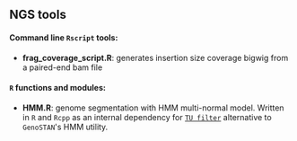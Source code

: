 ## NGS tools
 

#### Command line `Rscript` tools:
  - **frag_coverage_script.R**: generates insertion size coverage bigwig from a paired-end bam file


  
#### `R` functions and modules:
  - **HMM.R**: genome segmentation with HMM multi-normal model. Written in `R` and `Rcpp` as an internal dependency for [`TU filter`](https://github.com/shaorray/TU_filter) alternative to `GenoSTAN`'s HMM utility.
